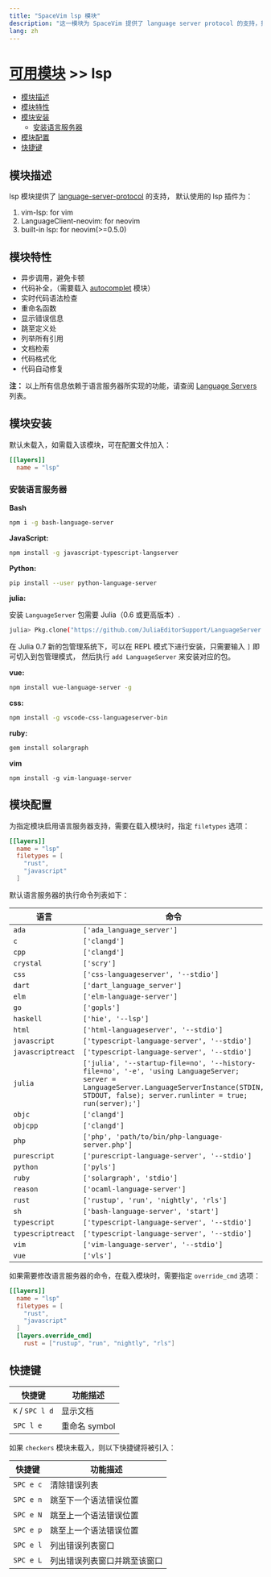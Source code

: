 ```yaml
---
title: "SpaceVim lsp 模块"
description: "这一模块为 SpaceVim 提供了 language server protocol 的支持，提供更多语言相关服务。"
lang: zh
---
```


# [可用模块](../) >> lsp

<!-- vim-markdown-toc GFM -->

- [模块描述](#模块描述)
- [模块特性](#模块特性)
- [模块安装](#模块安装)
  - [安装语言服务器](#安装语言服务器)
- [模块配置](#模块配置)
- [快捷键](#快捷键)

<!-- vim-markdown-toc -->

## 模块描述

lsp 模块提供了 [language-server-protocol](https://microsoft.github.io/language-server-protocol/) 的支持，
默认使用的 lsp 插件为：

1. vim-lsp: for vim
2. LanguageClient-neovim: for neovim
3. built-in lsp: for neovim(>=0.5.0)


## 模块特性

- 异步调用，避免卡顿
- 代码补全，（需要载入 [autocomplet](https://spacevim.org/layers/autocomplete/) 模块）
- 实时代码语法检查
- 重命名函数
- 显示错误信息
- 跳至定义处
- 列举所有引用
- 文档检索
- 代码格式化
- 代码自动修复

**注：** 以上所有信息依赖于语言服务器所实现的功能，请查阅 [Language Servers](https://microsoft.github.io/language-server-protocol/implementors/servers/) 列表。

## 模块安装

默认未载入，如需载入该模块，可在配置文件加入：

```toml
[[layers]]
  name = "lsp"
```

### 安装语言服务器

**Bash**

```sh
npm i -g bash-language-server
```

**JavaScript:**

```sh
npm install -g javascript-typescript-langserver
```

**Python:**

```sh
pip install --user python-language-server
```

**julia:**

安装 `LanguageServer` 包需要 Julia（0.6 或更高版本）.

```sh
julia> Pkg.clone("https://github.com/JuliaEditorSupport/LanguageServer.jl")
```

在 Julia 0.7 新的包管理系统下，可以在 REPL 模式下进行安装，只需要输入 `]` 即可切入到包管理模式，
然后执行 `add LanguageServer` 来安装对应的包。

**vue:**

```sh
npm install vue-language-server -g
```

**css:**

```sh
npm install -g vscode-css-languageserver-bin
```

**ruby:**

```sh
gem install solargraph
```

**vim**

```
npm install -g vim-language-server
```

## 模块配置

为指定模块启用语言服务器支持，需要在载入模块时，指定 `filetypes` 选项：

```toml
[[layers]]
  name = "lsp"
  filetypes = [
    "rust",
    "javascript"
  ]
```

默认语言服务器的执行命令列表如下：

| 语言         | 命令                                                                                                                                                                                             |
| ------------ | ------------------------------------------------------------------------------------------------------------------------------------------------------------------------------------------------ |
| `ada`             | `['ada_language_server']`                                                                                                                                                                        |
| `c`               | `['clangd']`                                                                                                                                                                                     |
| `cpp`             | `['clangd']`                                                                                                                                                                                     |
| `crystal`         | `['scry']`                                                                                                                                                                                       |
| `css`             | `['css-languageserver', '--stdio']`                                                                                                                                                              |
| `dart`            | `['dart_language_server']`                                                                                                                                                                       |
| `elm`             | `['elm-language-server']`                                                                                                                                                                        |
| `go`              | `['gopls']`                                                                                                                                                                                      |
| `haskell`         | `['hie', '--lsp']`                                                                                                                                                                               |
| `html`            | `['html-languageserver', '--stdio']`                                                                                                                                                             |
| `javascript`      | `['typescript-language-server', '--stdio']`                                                                                                                                                      |
| `javascriptreact` | `['typescript-language-server', '--stdio']`                                                                                                                                                      |
| `julia`           | `['julia', '--startup-file=no', '--history-file=no', '-e', 'using LanguageServer; server = LanguageServer.LanguageServerInstance(STDIN, STDOUT, false); server.runlinter = true; run(server);']` |
| `objc`            | `['clangd']`                                                                                                                                                                                     |
| `objcpp`          | `['clangd']`                                                                                                                                                                                     |
| `php`             | `['php', 'path/to/bin/php-language-server.php']`                                                                                                                                                 |
| `purescript`      | `['purescript-language-server', '--stdio']`                                                                                                                                                      |
| `python`          | `['pyls']`                                                                                                                                                                                       |
| `ruby`            | `['solargraph', 'stdio']`                                                                                                                                                                        |
| `reason`          | `['ocaml-language-server']`                                                                                                                                                                      |
| `rust`            | `['rustup', 'run', 'nightly', 'rls']`                                                                                                                                                            |
| `sh`              | `['bash-language-server', 'start']`                                                                                                                                                              |
| `typescript`      | `['typescript-language-server', '--stdio']`                                                                                                                                                      |
| `typescriptreact` | `['typescript-language-server', '--stdio']`                                                                                                                                                      |
| `vim`             | `['vim-language-server', '--stdio']`                                                                                                                                                             |
| `vue`             | `['vls']`                                                                                                                                                                                        |

如果需要修改语言服务器的命令，在载入模块时，需要指定 `override_cmd` 选项：

```toml
[[layers]]
  name = "lsp"
  filetypes = [
    "rust",
    "javascript"
  ]
  [layers.override_cmd]
    rust = ["rustup", "run", "nightly", "rls"]
```

## 快捷键

| 快捷键          | 功能描述      |
| --------------- | ------------- |
| `K` / `SPC l d` | 显示文档      |
| `SPC l e`       | 重命名 symbol |

如果 `checkers` 模块未载入，则以下快捷键将被引入：

| 快捷键    | 功能描述                        |
| --------- | ------------------------------- |
| `SPC e c` | 清除错误列表                    |
| `SPC e n` | 跳至下一个语法错误位置          |
| `SPC e N` | 跳至上一个语法错误位置          |
| `SPC e p` | 跳至上一个语法错误位置          |
| `SPC e l` | 列出错误列表窗口                |
| `SPC e L` | 列出错误列表窗口并跳至该窗口    |
